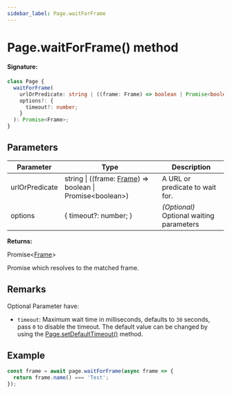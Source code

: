 ```yaml
---
sidebar_label: Page.waitForFrame
---
```


# Page.waitForFrame() method

#### Signature:

```typescript
class Page {
  waitForFrame(
    urlOrPredicate: string | ((frame: Frame) => boolean | Promise<boolean>),
    options?: {
      timeout?: number;
    }
  ): Promise<Frame>;
}
```

## Parameters

| Parameter      | Type                                                                                       | Description                                   |
| -------------- | ------------------------------------------------------------------------------------------ | --------------------------------------------- |
| urlOrPredicate | string \| ((frame: [Frame](./puppeteer.frame.md)) =&gt; boolean \| Promise&lt;boolean&gt;) | A URL or predicate to wait for.               |
| options        | { timeout?: number; }                                                                      | <i>(Optional)</i> Optional waiting parameters |

**Returns:**

Promise&lt;[Frame](./puppeteer.frame.md)&gt;

Promise which resolves to the matched frame.

## Remarks

Optional Parameter have:

- `timeout`: Maximum wait time in milliseconds, defaults to `30` seconds, pass `0` to disable the timeout. The default value can be changed by using the [Page.setDefaultTimeout()](./puppeteer.page.setdefaulttimeout.md) method.

## Example

```ts
const frame = await page.waitForFrame(async frame => {
  return frame.name() === 'Test';
});
```

